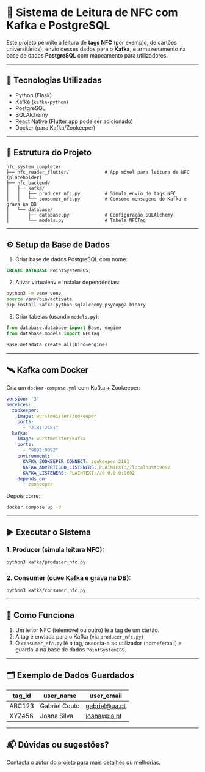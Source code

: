 
# 📲 Sistema de Leitura de NFC com Kafka e PostgreSQL

Este projeto permite a leitura de **tags NFC** (por exemplo, de cartões universitários), envio desses dados para o **Kafka**, e armazenamento na base de dados **PostgreSQL** com mapeamento para utilizadores.

---

## 🔧 Tecnologias Utilizadas

- Python (Flask)
- Kafka (`kafka-python`)
- PostgreSQL
- SQLAlchemy
- React Native (Flutter app pode ser adicionado)
- Docker (para Kafka/Zookeeper)

---

## 📁 Estrutura do Projeto

```
nfc_system_complete/
├── nfc_reader_flutter/             # App móvel para leitura de NFC (placeholder)
├── nfc_backend/
│   ├── kafka/
│   │   ├── producer_nfc.py         # Simula envio de tags NFC
│   │   └── consumer_nfc.py         # Consome mensagens do Kafka e grava na DB
│   └── database/
│       ├── database.py             # Configuração SQLAlchemy
│       └── models.py               # Tabela NFCTag
```

---

## ⚙️ Setup da Base de Dados

1. Criar base de dados PostgreSQL com nome:

```sql
CREATE DATABASE PointSystemEGS;
```

2. Ativar virtualenv e instalar dependências:

```bash
python3 -m venv venv
source venv/bin/activate
pip install kafka-python sqlalchemy psycopg2-binary
```

3. Criar tabelas (usando `models.py`):

```python
from database.database import Base, engine
from database.models import NFCTag

Base.metadata.create_all(bind=engine)
```

---

## 🛰️ Kafka com Docker

Cria um `docker-compose.yml` com Kafka + Zookeeper:

```yaml
version: '3'
services:
  zookeeper:
    image: wurstmeister/zookeeper
    ports:
      - "2181:2181"
  kafka:
    image: wurstmeister/kafka
    ports:
      - "9092:9092"
    environment:
      KAFKA_ZOOKEEPER_CONNECT: zookeeper:2181
      KAFKA_ADVERTISED_LISTENERS: PLAINTEXT://localhost:9092
      KAFKA_LISTENERS: PLAINTEXT://0.0.0.0:9092
    depends_on:
      - zookeeper
```

Depois corre:

```bash
docker compose up -d
```

---

## ▶️ Executar o Sistema

### 1. Producer (simula leitura NFC):

```bash
python3 kafka/producer_nfc.py
```

### 2. Consumer (ouve Kafka e grava na DB):

```bash
python3 kafka/consumer_nfc.py
```

---

## 🧠 Como Funciona

1. Um leitor NFC (telemóvel ou outro) lê a tag de um cartão.
2. A tag é enviada para o Kafka (via `producer_nfc.py`)
3. O `consumer_nfc.py` lê a tag, associa-a ao utilizador (nome/email) e guarda-a na base de dados `PointSystemEGS`.

---

## 🗂️ Exemplo de Dados Guardados

| tag_id | user_name      | user_email         |
|--------|----------------|--------------------|
| ABC123 | Gabriel Couto  | gabriel@ua.pt      |
| XYZ456 | Joana Silva    | joana@ua.pt        |

---

## 📬 Dúvidas ou sugestões?

Contacta o autor do projeto para mais detalhes ou melhorias.
